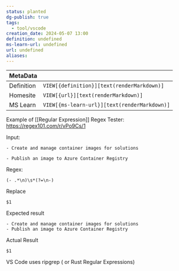 ```yaml
---
status: planted
dg-publish: true
tags:
  - tool/vscode
creation_date: 2024-05-07 13:00
definition: undefined
ms-learn-url: undefined
url: undefined
aliases:
---
```


| MetaData   |                                              |
| ---------- | -------------------------------------------- |
| Definition | `VIEW[{definition}][text(renderMarkdown)]`   |
| Homesite   | `VIEW[{url}][text(renderMarkdown)]`          |
| MS Learn   | `VIEW[{ms-learn-url}][text(renderMarkdown)]` |

Example of [[Regular Expression]] 
Regex Tester: https://regex101.com/r/vPo9Cs/1

Input:
```
- Create and manage container images for solutions

- Publish an image to Azure Container Registry
```
Regex:
```
(- .*\n)\s*(?=\n-)
```

Replace 
```
$1
```

Expected result
```
- Create and manage container images for solutions
- Publish an image to Azure Container Registry
```

Actual Result
```
$1
```

VS Code uses ripgrep ( or Rust Regular Expressions)
